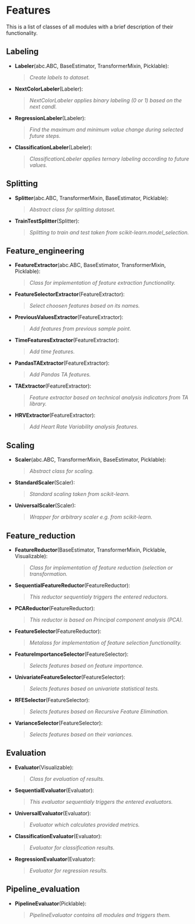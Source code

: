 # Features
This is a list of classes of all modules with a brief description of their functionality.

## Labeling
- **Labeler**(abc.ABC, BaseEstimator, TransformerMixin, Picklable):
	> _Create labels to dataset._
- **NextColorLabeler**(Labeler):
	> _NextColorLabeler applies binary labeling (0 or 1) based on the next candl._
- **RegressionLabeler**(Labeler):
	> _Find the maximum and minimum value change during selected future steps._
- **ClassificationLabeler**(Labeler):
	> _ClassificationLabeler applies ternary labeling according to future values._

## Splitting
- **Splitter**(abc.ABC, TransformerMixin, BaseEstimator, Picklable):
	> _Abstract class for splitting dataset._
- **TrainTestSplitter**(Splitter):
	> _Splitting to train and test taken from scikit-learn.model_selection._

## Feature_engineering
- **FeatureExtractor**(abc.ABC, BaseEstimator, TransformerMixin, Picklable):
	> _Class for implementation of feature extraction functionality._
- **FeatureSelectorExtractor**(FeatureExtractor):
	> _Select choosen features based on its names._
- **PreviousValuesExtractor**(FeatureExtractor):
	> _Add features from previous sample point._
- **TimeFeaturesExtractor**(FeatureExtractor):
	> _Add time features._
- **PandasTAExtractor**(FeatureExtractor):
	> _Add Pandas TA features._
- **TAExtractor**(FeatureExtractor):
	> _Feature extractor based on technical analysis indicators from TA library._
- **HRVExtractor**(FeatureExtractor):
	> _Add Heart Rate Variability analysis features._

## Scaling
- **Scaler**(abc.ABC, TransformerMixin, BaseEstimator, Picklable):
	> _Abstract class for scaling._
- **StandardScaler**(Scaler):
	> _Standard scaling taken from scikit-learn._
- **UniversalScaler**(Scaler):
	> _Wrapper for arbitrary scaler e.g. from scikit-learn._

## Feature_reduction
- **FeatureReductor**(BaseEstimator, TransformerMixin, Picklable, Visualizable):
	> _Class for implementation of feature reduction (selection or transformation._
- **SequentialFeatureReductor**(FeatureReductor):
	> _This reductor sequentialy triggers the entered reductors._
- **PCAReductor**(FeatureReductor):
	> _This reductor is based on Principal component analysis (PCA)._
- **FeatureSelector**(FeatureReductor):
	> _Metalass for implementation of feature selection functionality._
- **FeatureImportanceSelector**(FeatureSelector):
	> _Selects features based on feature importance._
- **UnivariateFeatureSelector**(FeatureSelector):
	> _Selects features based on univariate statistical tests._
- **RFESelector**(FeatureSelector):
	> _Selects features based on Recursive Feature Elimination._
- **VarianceSelector**(FeatureSelector):
	> _Selects features based on their variances._

## Evaluation
- **Evaluator**(Visualizable):
	> _Class for evaluation of results._
- **SequentialEvaluator**(Evaluator):
	> _This evaluator sequentialy triggers the entered evaluators._
- **UniversalEvaluator**(Evaluator):
	> _Evaluator which calculates provided metrics._
- **ClassificationEvaluator**(Evaluator):
	> _Evaluator for classification results._
- **RegressionEvaluator**(Evaluator):
	> _Evaluator for regression results._

## Pipeline_evaluation
- **PipelineEvaluator**(Picklable):
	> _PipelineEvaluator contains all modules and triggers them._